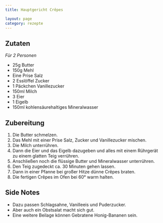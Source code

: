 ```yaml
---
title: Hauptgericht Crêpes

layout: page
category: rezepte
---
```


Zutaten
-------
*Für 2 Personen*

- 25g Butter
- 150g Mehl
- Eine Prise Salz
- 2 Esslöffel Zucker
- 1 Päckchen Vanillezucker
- 150ml Milch
- 3 Eier
- 1 Eigelb
- 150ml kohlensäurehaltiges Mineralwasser

Zubereitung
-----------
1. Die Butter schmelzen.
2. Das Mehl mit einer Prise Salz, Zucker und Vanillezucker mischen.
3. Die Milch unterrühren.
4. Dann die Eier und das Eigelb dazugeben und alles mit einem Rührgerät zu einem glatten Teig verrühren.
5. Anschließen noch die flüssige Butter und Mineralwasser unterrühren.
6. Den Teig zugedeckt ca. 30 Minuten gehen lassen.
7. Dann in einer Pfanne bei großer Hitze dünne Crêpes braten.
8. Die fertigen Crêpes im Ofen bei 60° warm halten.

Side Notes
----------
- Dazu passen Schlagsahne, Vanilleeis und Puderzucker.
- Aber auch ein Obstsalat macht sich gut.
- Eine weitere Beilage können Gebratene Honig-Bananen sein.
